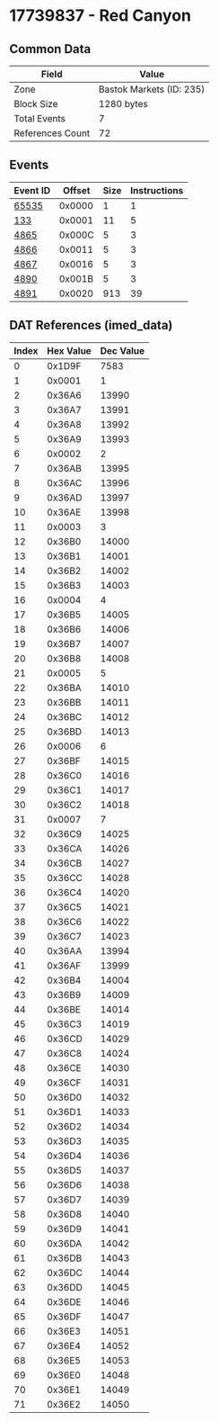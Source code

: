 # 17739837 - Red Canyon

## Common Data

| Field            | Value                    |
|------------------|--------------------------|
| Zone             | Bastok Markets (ID: 235) |
| Block Size       | 1280 bytes               |
| Total Events     | 7                        |
| References Count | 72                       |

## Events

| Event ID            | Offset   |   Size |   Instructions |
|---------------------|----------|--------|----------------|
| [65535](./65535.md) | 0x0000   |      1 |              1 |
| [133](./133.md)     | 0x0001   |     11 |              5 |
| [4865](./4865.md)   | 0x000C   |      5 |              3 |
| [4866](./4866.md)   | 0x0011   |      5 |              3 |
| [4867](./4867.md)   | 0x0016   |      5 |              3 |
| [4890](./4890.md)   | 0x001B   |      5 |              3 |
| [4891](./4891.md)   | 0x0020   |    913 |             39 |

## DAT References (imed_data)

|   Index | Hex Value   |   Dec Value |
|---------|-------------|-------------|
|       0 | 0x1D9F      |        7583 |
|       1 | 0x0001      |           1 |
|       2 | 0x36A6      |       13990 |
|       3 | 0x36A7      |       13991 |
|       4 | 0x36A8      |       13992 |
|       5 | 0x36A9      |       13993 |
|       6 | 0x0002      |           2 |
|       7 | 0x36AB      |       13995 |
|       8 | 0x36AC      |       13996 |
|       9 | 0x36AD      |       13997 |
|      10 | 0x36AE      |       13998 |
|      11 | 0x0003      |           3 |
|      12 | 0x36B0      |       14000 |
|      13 | 0x36B1      |       14001 |
|      14 | 0x36B2      |       14002 |
|      15 | 0x36B3      |       14003 |
|      16 | 0x0004      |           4 |
|      17 | 0x36B5      |       14005 |
|      18 | 0x36B6      |       14006 |
|      19 | 0x36B7      |       14007 |
|      20 | 0x36B8      |       14008 |
|      21 | 0x0005      |           5 |
|      22 | 0x36BA      |       14010 |
|      23 | 0x36BB      |       14011 |
|      24 | 0x36BC      |       14012 |
|      25 | 0x36BD      |       14013 |
|      26 | 0x0006      |           6 |
|      27 | 0x36BF      |       14015 |
|      28 | 0x36C0      |       14016 |
|      29 | 0x36C1      |       14017 |
|      30 | 0x36C2      |       14018 |
|      31 | 0x0007      |           7 |
|      32 | 0x36C9      |       14025 |
|      33 | 0x36CA      |       14026 |
|      34 | 0x36CB      |       14027 |
|      35 | 0x36CC      |       14028 |
|      36 | 0x36C4      |       14020 |
|      37 | 0x36C5      |       14021 |
|      38 | 0x36C6      |       14022 |
|      39 | 0x36C7      |       14023 |
|      40 | 0x36AA      |       13994 |
|      41 | 0x36AF      |       13999 |
|      42 | 0x36B4      |       14004 |
|      43 | 0x36B9      |       14009 |
|      44 | 0x36BE      |       14014 |
|      45 | 0x36C3      |       14019 |
|      46 | 0x36CD      |       14029 |
|      47 | 0x36C8      |       14024 |
|      48 | 0x36CE      |       14030 |
|      49 | 0x36CF      |       14031 |
|      50 | 0x36D0      |       14032 |
|      51 | 0x36D1      |       14033 |
|      52 | 0x36D2      |       14034 |
|      53 | 0x36D3      |       14035 |
|      54 | 0x36D4      |       14036 |
|      55 | 0x36D5      |       14037 |
|      56 | 0x36D6      |       14038 |
|      57 | 0x36D7      |       14039 |
|      58 | 0x36D8      |       14040 |
|      59 | 0x36D9      |       14041 |
|      60 | 0x36DA      |       14042 |
|      61 | 0x36DB      |       14043 |
|      62 | 0x36DC      |       14044 |
|      63 | 0x36DD      |       14045 |
|      64 | 0x36DE      |       14046 |
|      65 | 0x36DF      |       14047 |
|      66 | 0x36E3      |       14051 |
|      67 | 0x36E4      |       14052 |
|      68 | 0x36E5      |       14053 |
|      69 | 0x36E0      |       14048 |
|      70 | 0x36E1      |       14049 |
|      71 | 0x36E2      |       14050 |
